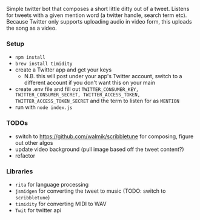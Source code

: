 Simple twitter bot that composes a short little ditty out of a tweet. Listens for tweets with a given mention word (a twitter handle, search term etc). Because Twitter only supports uploading audio in video form, this uploads the song as a video.

### Setup
- `npm install`
- `brew install timidity`
- create a Twitter app and get your keys
  - N.B. this will post under your app's Twitter account, switch to a different account if you don't want this on your main
- create .env file and fill out `TWITTER_CONSUMER_KEY, TWITTER_CONSUMER_SECRET, TWITTER_ACCESS_TOKEN, TWITTER_ACCESS_TOKEN_SECRET` and the term to listen for as `MENTION`
- run with `node index.js`


### TODOs
- switch to https://github.com/walmik/scribbletune for composing, figure out other algos
- update video background (pull image based off the tweet content?)
- refactor

### Libraries
- `rita` for language processing
- `jsmidgen` for converting the tweet to music (TODO: switch to `scribbletune`)
- `timidity` for converting MIDI to WAV
- `Twit` for twitter api
